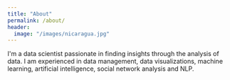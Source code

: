 ```yaml
---
title: "About"
permalink: /about/
header:
  image: "/images/nicaragua.jpg"
---
```


I'm a data scientist passionate in finding insights through the analysis of data. I am experienced in data management, data visualizations, machine learning, artificial intelligence, social network analysis and NLP.


